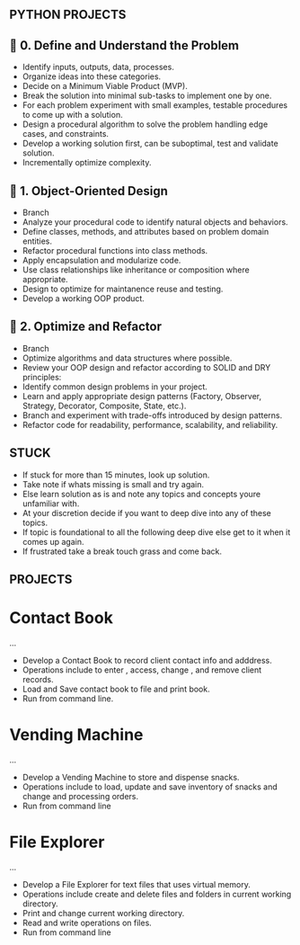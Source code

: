 ## PYTHON PROJECTS

## 🧠 **0. Define and Understand the Problem**
 
* Identify inputs, outputs, data, processes.
* Organize ideas into these categories.
* Decide on a Minimum Viable Product (MVP).
* Break the solution into minimal sub-tasks to implement one by one.
* For each problem experiment with small examples, testable procedures to come up with a solution.
* Design a procedural algorithm to solve the problem handling edge cases, and constraints.
* Develop a working solution first, can be suboptimal, test and validate solution.
* Incrementally optimize complexity.

## 🧱 **1. Object-Oriented Design**

* Branch 
* Analyze your procedural code to identify natural objects and behaviors.
* Define classes, methods, and attributes based on problem domain entities.
* Refactor procedural functions into class methods.
* Apply encapsulation and modularize code.
* Use class relationships like inheritance or composition where appropriate.
* Design to optimize for maintanence reuse and testing.
* Develop a working OOP product.

## 📐 **2. Optimize and Refactor**

* Branch
* Optimize algorithms and data structures where possible.
* Review your OOP design and refactor according to SOLID and DRY principles:
* Identify common design problems in your project.
* Learn and apply appropriate design patterns (Factory, Observer, Strategy, Decorator, Composite, State, etc.).
* Branch and experiment with trade-offs introduced by design patterns.
* Refactor code for readability, performance, scalability, and reliability.

## **STUCK**

* If stuck for more than 15 minutes, look up solution.
* Take note if whats missing is small and try again.
* Else learn solution as is and note any topics and concepts youre unfamiliar with.
* At your discretion decide if you want to deep dive into any of these topics.
* If topic is foundational to all the following deep dive else get to it when it comes up again.
* If frustrated take a break touch grass and come back.

## **PROJECTS**

# Contact Book
...
* Develop a Contact Book to record client contact info and adddress.
* Operations include  to enter , access, change , and remove client records.
* Load and Save contact book to file and print book.
* Run from command line. 

# Vending Machine 
...
* Develop a Vending Machine to store and dispense snacks.
* Operations include to load, update and save inventory of snacks and change and processing orders. 
* Run from command line

# File Explorer 
...
* Develop a File Explorer for text files that uses virtual memory.
* Operations include create and delete files and folders in current working directory.
* Print and change current working directory.
* Read and write operations on files.
* Run from command line

